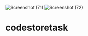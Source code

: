 ![Screenshot (71)](https://github.com/Mayurchou/codestoretask/assets/108649101/c5027a5a-6109-4b6f-9d09-7942a27e6361)
![Screenshot (72)](https://github.com/Mayurchou/codestoretask/assets/108649101/4df78e2f-a78b-4de2-a0d0-b8db42ae707f)
# codestoretask
